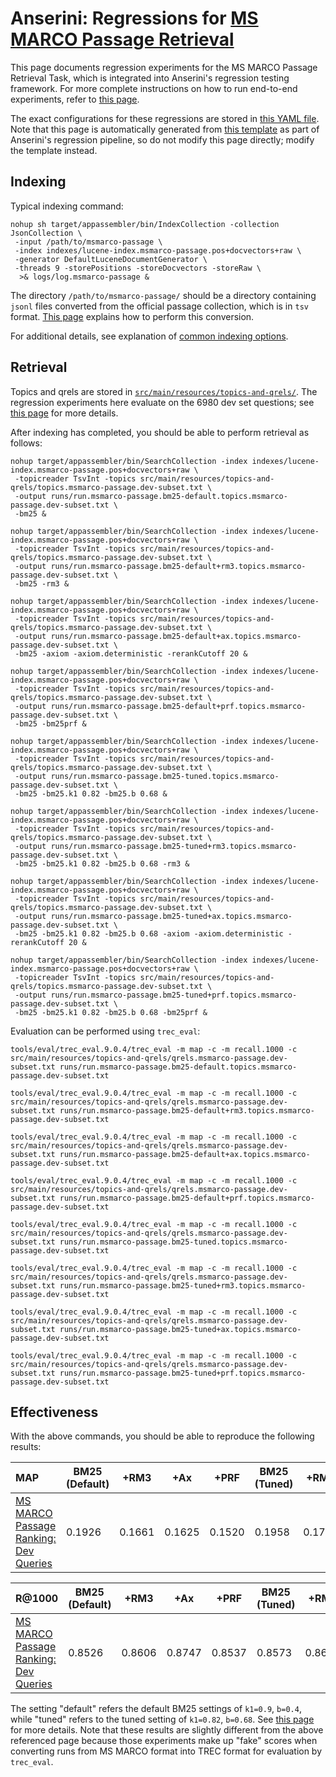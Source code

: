 # Anserini: Regressions for [MS MARCO Passage Retrieval](https://github.com/microsoft/MSMARCO-Passage-Ranking)

This page documents regression experiments for the MS MARCO Passage Retrieval Task, which is integrated into Anserini's regression testing framework.
For more complete instructions on how to run end-to-end experiments, refer to [this page](experiments-msmarco-passage.md).

The exact configurations for these regressions are stored in [this YAML file](../src/main/resources/regression/msmarco-passage.yaml).
Note that this page is automatically generated from [this template](../src/main/resources/docgen/templates/msmarco-passage.template) as part of Anserini's regression pipeline, so do not modify this page directly; modify the template instead.

## Indexing

Typical indexing command:

```
nohup sh target/appassembler/bin/IndexCollection -collection JsonCollection \
 -input /path/to/msmarco-passage \
 -index indexes/lucene-index.msmarco-passage.pos+docvectors+raw \
 -generator DefaultLuceneDocumentGenerator \
 -threads 9 -storePositions -storeDocvectors -storeRaw \
  >& logs/log.msmarco-passage &
```

The directory `/path/to/msmarco-passage/` should be a directory containing `jsonl` files converted from the official passage collection, which is in `tsv` format.
[This page](experiments-msmarco-passage.md) explains how to perform this conversion.

For additional details, see explanation of [common indexing options](common-indexing-options.md).

## Retrieval

Topics and qrels are stored in [`src/main/resources/topics-and-qrels/`](../src/main/resources/topics-and-qrels/).
The regression experiments here evaluate on the 6980 dev set questions; see [this page](experiments-msmarco-passage.md) for more details.

After indexing has completed, you should be able to perform retrieval as follows:

```
nohup target/appassembler/bin/SearchCollection -index indexes/lucene-index.msmarco-passage.pos+docvectors+raw \
 -topicreader TsvInt -topics src/main/resources/topics-and-qrels/topics.msmarco-passage.dev-subset.txt \
 -output runs/run.msmarco-passage.bm25-default.topics.msmarco-passage.dev-subset.txt \
 -bm25 &

nohup target/appassembler/bin/SearchCollection -index indexes/lucene-index.msmarco-passage.pos+docvectors+raw \
 -topicreader TsvInt -topics src/main/resources/topics-and-qrels/topics.msmarco-passage.dev-subset.txt \
 -output runs/run.msmarco-passage.bm25-default+rm3.topics.msmarco-passage.dev-subset.txt \
 -bm25 -rm3 &

nohup target/appassembler/bin/SearchCollection -index indexes/lucene-index.msmarco-passage.pos+docvectors+raw \
 -topicreader TsvInt -topics src/main/resources/topics-and-qrels/topics.msmarco-passage.dev-subset.txt \
 -output runs/run.msmarco-passage.bm25-default+ax.topics.msmarco-passage.dev-subset.txt \
 -bm25 -axiom -axiom.deterministic -rerankCutoff 20 &

nohup target/appassembler/bin/SearchCollection -index indexes/lucene-index.msmarco-passage.pos+docvectors+raw \
 -topicreader TsvInt -topics src/main/resources/topics-and-qrels/topics.msmarco-passage.dev-subset.txt \
 -output runs/run.msmarco-passage.bm25-default+prf.topics.msmarco-passage.dev-subset.txt \
 -bm25 -bm25prf &

nohup target/appassembler/bin/SearchCollection -index indexes/lucene-index.msmarco-passage.pos+docvectors+raw \
 -topicreader TsvInt -topics src/main/resources/topics-and-qrels/topics.msmarco-passage.dev-subset.txt \
 -output runs/run.msmarco-passage.bm25-tuned.topics.msmarco-passage.dev-subset.txt \
 -bm25 -bm25.k1 0.82 -bm25.b 0.68 &

nohup target/appassembler/bin/SearchCollection -index indexes/lucene-index.msmarco-passage.pos+docvectors+raw \
 -topicreader TsvInt -topics src/main/resources/topics-and-qrels/topics.msmarco-passage.dev-subset.txt \
 -output runs/run.msmarco-passage.bm25-tuned+rm3.topics.msmarco-passage.dev-subset.txt \
 -bm25 -bm25.k1 0.82 -bm25.b 0.68 -rm3 &

nohup target/appassembler/bin/SearchCollection -index indexes/lucene-index.msmarco-passage.pos+docvectors+raw \
 -topicreader TsvInt -topics src/main/resources/topics-and-qrels/topics.msmarco-passage.dev-subset.txt \
 -output runs/run.msmarco-passage.bm25-tuned+ax.topics.msmarco-passage.dev-subset.txt \
 -bm25 -bm25.k1 0.82 -bm25.b 0.68 -axiom -axiom.deterministic -rerankCutoff 20 &

nohup target/appassembler/bin/SearchCollection -index indexes/lucene-index.msmarco-passage.pos+docvectors+raw \
 -topicreader TsvInt -topics src/main/resources/topics-and-qrels/topics.msmarco-passage.dev-subset.txt \
 -output runs/run.msmarco-passage.bm25-tuned+prf.topics.msmarco-passage.dev-subset.txt \
 -bm25 -bm25.k1 0.82 -bm25.b 0.68 -bm25prf &
```

Evaluation can be performed using `trec_eval`:

```
tools/eval/trec_eval.9.0.4/trec_eval -m map -c -m recall.1000 -c src/main/resources/topics-and-qrels/qrels.msmarco-passage.dev-subset.txt runs/run.msmarco-passage.bm25-default.topics.msmarco-passage.dev-subset.txt

tools/eval/trec_eval.9.0.4/trec_eval -m map -c -m recall.1000 -c src/main/resources/topics-and-qrels/qrels.msmarco-passage.dev-subset.txt runs/run.msmarco-passage.bm25-default+rm3.topics.msmarco-passage.dev-subset.txt

tools/eval/trec_eval.9.0.4/trec_eval -m map -c -m recall.1000 -c src/main/resources/topics-and-qrels/qrels.msmarco-passage.dev-subset.txt runs/run.msmarco-passage.bm25-default+ax.topics.msmarco-passage.dev-subset.txt

tools/eval/trec_eval.9.0.4/trec_eval -m map -c -m recall.1000 -c src/main/resources/topics-and-qrels/qrels.msmarco-passage.dev-subset.txt runs/run.msmarco-passage.bm25-default+prf.topics.msmarco-passage.dev-subset.txt

tools/eval/trec_eval.9.0.4/trec_eval -m map -c -m recall.1000 -c src/main/resources/topics-and-qrels/qrels.msmarco-passage.dev-subset.txt runs/run.msmarco-passage.bm25-tuned.topics.msmarco-passage.dev-subset.txt

tools/eval/trec_eval.9.0.4/trec_eval -m map -c -m recall.1000 -c src/main/resources/topics-and-qrels/qrels.msmarco-passage.dev-subset.txt runs/run.msmarco-passage.bm25-tuned+rm3.topics.msmarco-passage.dev-subset.txt

tools/eval/trec_eval.9.0.4/trec_eval -m map -c -m recall.1000 -c src/main/resources/topics-and-qrels/qrels.msmarco-passage.dev-subset.txt runs/run.msmarco-passage.bm25-tuned+ax.topics.msmarco-passage.dev-subset.txt

tools/eval/trec_eval.9.0.4/trec_eval -m map -c -m recall.1000 -c src/main/resources/topics-and-qrels/qrels.msmarco-passage.dev-subset.txt runs/run.msmarco-passage.bm25-tuned+prf.topics.msmarco-passage.dev-subset.txt
```

## Effectiveness

With the above commands, you should be able to reproduce the following results:

MAP                                     | BM25 (Default)| +RM3      | +Ax       | +PRF      | BM25 (Tuned)| +RM3      | +Ax       | +PRF      |
:---------------------------------------|-----------|-----------|-----------|-----------|-----------|-----------|-----------|-----------|
[MS MARCO Passage Ranking: Dev Queries](https://github.com/microsoft/MSMARCO-Passage-Ranking)| 0.1926    | 0.1661    | 0.1625    | 0.1520    | 0.1958    | 0.1762    | 0.1699    | 0.1582    |


R@1000                                  | BM25 (Default)| +RM3      | +Ax       | +PRF      | BM25 (Tuned)| +RM3      | +Ax       | +PRF      |
:---------------------------------------|-----------|-----------|-----------|-----------|-----------|-----------|-----------|-----------|
[MS MARCO Passage Ranking: Dev Queries](https://github.com/microsoft/MSMARCO-Passage-Ranking)| 0.8526    | 0.8606    | 0.8747    | 0.8537    | 0.8573    | 0.8687    | 0.8809    | 0.8561    |

The setting "default" refers the default BM25 settings of `k1=0.9`, `b=0.4`, while "tuned" refers to the tuned setting of `k1=0.82`, `b=0.68`.
See [this page](experiments-msmarco-passage.md) for more details.
Note that these results are slightly different from the above referenced page because those experiments make up "fake" scores when converting runs from MS MARCO format into TREC format for evaluation by `trec_eval`.
